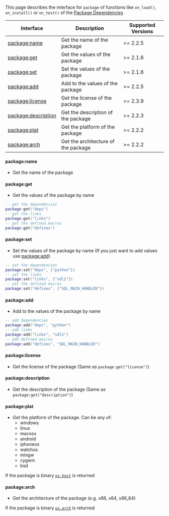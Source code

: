 
This page describes the interface for `package` of functions like `on_load()`, `on_install()` or `on_test()` of the [Package Dependencies](manual/package_dependencies.md)

| Interface                                  | Description                         | Supported Versions |
| ------------------------------------------ | ----------------------------------- | ------------------ |
| [package:name](#packagename)               | Get the name of the package         | >= 2.2.5           |
| [package:get](#packageget)                 | Get the values of the package       | >= 2.1.6           |
| [package:set](#packageset)                 | Set the values of the package       | >= 2.1.6           |
| [package:add](#packageadd)                 | Add to the values of the package    | >= 2.2.5           |
| [package:license](#packagelicense)         | Get the license of the package      | >= 2.3.9           |
| [package:description](#packagedescription) | Get the description of the package  | >= 2.2.3           |
| [package:plat](#packageplat)               | Get the platform of the package     | >= 2.2.2           |
| [package:arch](#packagearch)               | Get the architecture of the package | >= 2.2.2           |

#### package:name

- Get the name of the package

#### package:get

- Get the values of the package by name

```lua
-- get the dependencies
package:get("deps")
-- get the links
package:get("links")
-- get the defined macros
package:get("defines")
```

#### package:set

- Set the values of the package by name (If you just want to add values use [package:add](#packageadd))

```lua
-- set the dependencies
package:set("deps", {"python"})
-- set the links
package:set("links", {"sdl2"})
-- set the defined macros
package:set("defines", {"SDL_MAIN_HANDLED"})
```

#### package:add

- Add to the values of the package by name

```lua
-- add dependencies
package:add("deps", "python")
-- add links
package:add("links", "sdl2")
-- add defined macros
package:add("defines", "SDL_MAIN_HANDLED")
```

#### package:license

- Get the license of the package (Same as `package:get("license")`)

#### package:description

- Get the description of the package (Same as `package:get("description")`)

#### package:plat

- Get the platform of the package. Can be any of:
  + windows
  + linux
  + macosx
  + android
  + iphoneos
  + watchos
  + mingw
  + cygwin
  + bsd

If the package is binary [`os.host`](manual/builtin_modules.md#oshost) is returned

#### package:arch

- Get the architecture of the package (e.g. x86, x64, x86_64)

If the package is binary [`os.arch`](manual/builtin_modules.md#osarch) is returned